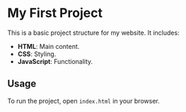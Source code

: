 # My First Project

This is a basic project structure for my website. It includes:

- **HTML**: Main content.
- **CSS**: Styling.
- **JavaScript**: Functionality.

## Usage

To run the project, open `index.html` in your browser.
